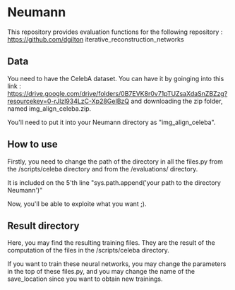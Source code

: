 # Neumann

This repository provides evaluation functions for the following repository : https://github.com/dgilton iterative_reconstruction_networks

## Data 

You need to have the CelebA dataset.
You can have it by goinging into this link : https://drive.google.com/drive/folders/0B7EVK8r0v71pTUZsaXdaSnZBZzg?resourcekey=0-rJlzl934LzC-Xp28GeIBzQ
and downloading the zip folder, named img_align_celeba.zip.

You'll need to put it into your Neumann directory as "img_align_celeba".

## How to use 

Firstly, you need to change the path of the directory in all the files.py from the /scripts/celeba directory and from the /evaluations/ directory.

It is included on the 5'th line "sys.path.append('your path to the directory Neumann')"

Now, you'll be able to exploite what you want ;).

## Result directory

Here, you may find the resulting training files. 
They are the result of the computation of the files in the /scripts/celeba directory.

If you want to train these neural networks, you may change the parameters in the top of these files.py, and you may change the name of the save_location since you want to obtain new trainings.